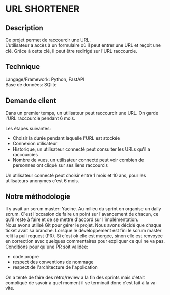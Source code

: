 # URL SHORTENER

## Description

Ce projet permet de raccourcir une URL.    
L'utilisateur a accès à un formulaire où il peut entrer une URL et reçoit une clé. Grâce à cette clé, il peut être
redirigé sur l'URL raccourcie.

## Technique

Langage/Framework: Python, FastAPI   
Base de données: SQlite

## Demande client

Dans un premier temps, un utilisateur peut raccourcir une URL. On garde l'URL raccourcie pendant 6 mois.

Les étapes suivantes:

- Choisir la durée pendant laquelle l'URL est stockée
- Connexion utilisateur
- Historique, un utilisateur connecté peut consulter les URLs qu'il a raccourcies
- Nombre de vues, un utilisateur connecté peut voir combien de personnes ont cliqué sur ses liens raccourcis

Un utilisateur connecté peut choisir entre 1 mois et 10 ans, pour les utilisateurs anonymes c'est 6 mois.

## Notre méthodologie

Il y avait un scrum master: Yacine.
Au milieu du sprint on organise un daily scrum. C'est l'occasion de faire un point sur l'avancement de chacun,
ce qu'il reste à faire et de se mettre d'accord sur l'implémentation.  
Nous avons utilisé Git pour gérer le projet. Nous avons décidé que chaque ticket avait sa branche.
Lorsque le développement est fini le scrum master relit la pull request (PR). Si c'est ok elle est mergée,
sinon elle est renvoyée en correction avec quelques commentaires pour expliquer ce qui ne va pas.  
Conditions pour qu'une PR soit validée:

- code propre
- respect des conventions de nommage
- respect de l'architecture de l'application

On a tenté de faire des rétro/review a la fin des sprints mais c'était compliqué de savoir à quel moment il se
terminait donc c'est fait à la va-vite.  

